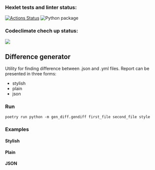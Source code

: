 ### Hexlet tests and linter status:
[![Actions Status](https://github.com/renata-nerenata/python-project-lvl2/workflows/hexlet-check/badge.svg)](https://github.com/renata-nerenata/python-project-lvl2/actions)
![Python package](https://github.com/renata-nerenata/python-project-lvl2/actions/workflows/tests.yml)


### Codeclimate chech up status:
<a href="https://codeclimate.com/github/codeclimate/codeclimate/maintainability"><img src="https://api.codeclimate.com/v1/badges/a99a88d28ad37a79dbf6/maintainability" /></a>

## Difference generator

Utility for finding difference between .json and .yml files. Report can be presented in three forms:
- stylish
- plain
- json

### Run

```console
poetry run python -m gen_diff.gendiff first_file second_file style
```

### Examples

#### Stylish

#### Plain

#### JSON
